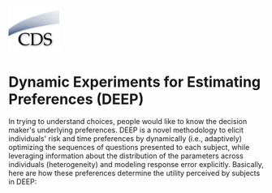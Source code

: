 [<img src="images/CDSLogo.png" width=100 alt="CDS Logo"/>](https://www8.gsb.columbia.edu/decisionsciences/)

# Dynamic Experiments for Estimating Preferences (DEEP)

In trying to understand choices, people would like to know the decision maker's underlying preferences. DEEP is a novel methodology to elicit individuals' risk and time preferences by dynamically (i.e., adaptively) optimizing the sequences of questions presented to each subject, while leveraging information about the distribution of the parameters across individuals (heterogeneity) and modeling response error explicitly. Basically, here are how these preferences determine the utility perceived by subjects in DEEP: